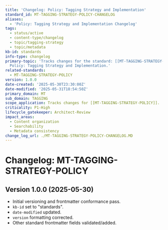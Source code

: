 ```yaml
---
title: 'Changelog: Policy: Tagging Strategy and Implementation'
standard_id: MT-TAGGING-STRATEGY-POLICY-CHANGELOG
aliases:
  - 'Policy: Tagging Strategy and Implementation Changelog'
tags:
  - status/active
  - content-type/changelog
  - topic/tagging-strategy
  - topic/metadata
kb-id: standards
info-type: changelog
primary-topic: 'Tracks changes for the standard: [[MT-TAGGING-STRATEGY-POLICY]] -
  Policy: Tagging Strategy and Implementation.'
related-standards:
  - MT-TAGGING-STRATEGY-POLICY
version: 1.0.0
date-created: '2025-05-30T23:30:00Z'
date-modified: '2025-05-31T18:54:50Z'
primary_domain: MT
sub_domain: TAGGING
scope_application: Tracks changes for [[MT-TAGGING-STRATEGY-POLICY]].
criticality: P1-High
lifecycle_gatekeeper: Architect-Review
impact_areas:
  - Content organization
  - Searchability
  - Metadata consistency
change_log_url: ./MT-TAGGING-STRATEGY-POLICY-CHANGELOG.MD
---
```


# Changelog: MT-TAGGING-STRATEGY-POLICY

## Version 1.0.0 (2025-05-30)
- Initial versioning and frontmatter conformance pass.
- `kb-id` set to "standards".
- `date-modified` updated.
- `version` formatting corrected.
- Other standard frontmatter fields validated/added.
